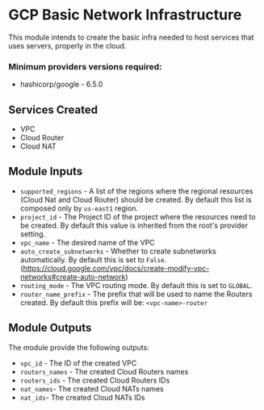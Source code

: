 # GCP Basic Network Infrastructure

This module intends to create the basic infra needed to host services that uses servers, properly in the cloud.

### Minimum providers versions required:

- hashicorp/google - 6.5.0

## Services Created

- VPC
- Cloud Router
- Cloud NAT

## Module Inputs

- ```supported_regions``` - A list of the regions where the regional resources (Cloud Nat and Cloud Router) should be created. By default this list is composed only by ```us-east1``` region.
- ```project_id``` - The Project ID of the project where the resources need to be created. By default this value is inherited from the root's provider setting.
- ```vpc_name``` - The desired name of the VPC
- ```auto_create_subnetworks``` - Whether to create subnetworks automatically. By default this is set to ```False```. (https://cloud.google.com/vpc/docs/create-modify-vpc-networks#create-auto-network)
- ```routing_mode``` - The VPC routing mode. By default this is set to ```GLOBAL```. 
- ```router_name_prefix``` - The prefix that will be used to name the Routers created. By default this prefix will be: ```<vpc-name>-router```

## Module Outputs

The module provide the following outputs:

- ```vpc_id``` - The ID of the created VPC
- ```routers_names``` - The created Cloud Routers names
- ```routers_ids``` - The created Cloud Routers IDs
- ```nat_names```- The created Cloud NATs names
- ```nat_ids```- The created Cloud NATs IDs